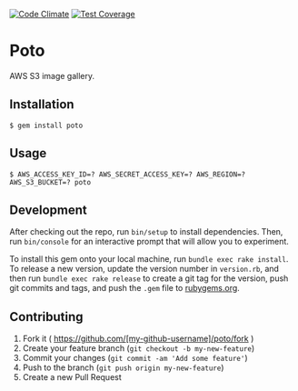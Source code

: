 [![Code Climate](https://codeclimate.com/github/jamesmoriarty/poto/badges/gpa.svg)](https://codeclimate.com/github/jamesmoriarty/poto) [![Test Coverage](https://codeclimate.com/github/jamesmoriarty/poto/badges/coverage.svg)](https://codeclimate.com/github/jamesmoriarty/poto/coverage)

# Poto

AWS S3 image gallery.

## Installation

    $ gem install poto

## Usage

    $ AWS_ACCESS_KEY_ID=? AWS_SECRET_ACCESS_KEY=? AWS_REGION=? AWS_S3_BUCKET=? poto

## Development

After checking out the repo, run `bin/setup` to install dependencies. Then, run `bin/console` for an interactive prompt that will allow you to experiment.

To install this gem onto your local machine, run `bundle exec rake install`. To release a new version, update the version number in `version.rb`, and then run `bundle exec rake release` to create a git tag for the version, push git commits and tags, and push the `.gem` file to [rubygems.org](https://rubygems.org).

## Contributing

1. Fork it ( https://github.com/[my-github-username]/poto/fork )
2. Create your feature branch (`git checkout -b my-new-feature`)
3. Commit your changes (`git commit -am 'Add some feature'`)
4. Push to the branch (`git push origin my-new-feature`)
5. Create a new Pull Request
